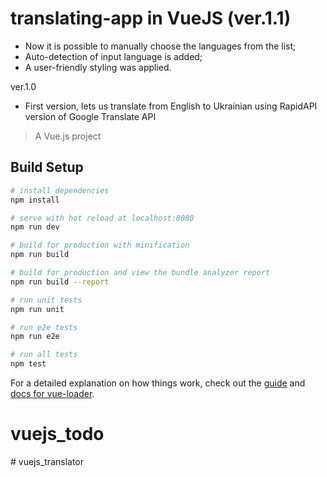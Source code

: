 # translating-app in VueJS (ver.1.1)
- Now it is possible to manually choose the languages from the list;
- Auto-detection of input language is added;
- A user-friendly styling was applied.

ver.1.0
- First version, lets us translate from English to Ukrainian using RapidAPI version of Google Translate API


> A Vue.js project

## Build Setup

``` bash
# install dependencies
npm install

# serve with hot reload at localhost:8080
npm run dev

# build for production with minification
npm run build

# build for production and view the bundle analyzer report
npm run build --report

# run unit tests
npm run unit

# run e2e tests
npm run e2e

# run all tests
npm test
```

For a detailed explanation on how things work, check out the [guide](http://vuejs-templates.github.io/webpack/) and [docs for vue-loader](http://vuejs.github.io/vue-loader).
# vuejs_todo
#   v u e j s _ t r a n s l a t o r 
 
 